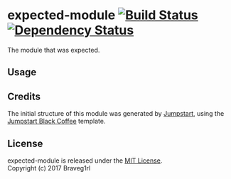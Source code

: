 # expected-module [![Build Status](https://travis-ci.org/braveg1rl/expected-module.png?branch=master)](https://travis-ci.org/braveg1rl/expected-module) [![Dependency Status](https://david-dm.org/braveg1rl/expected-module.png)](https://david-dm.org/braveg1rl/expected-module)

The module that was expected.

## Usage

## Credits

The initial structure of this module was generated by [Jumpstart](https://github.com/braveg1rl/jumpstart), using the [Jumpstart Black Coffee](https://github.com/braveg1rl/jumpstart-black-coffee) template.

## License

expected-module is released under the [MIT License](http://opensource.org/licenses/MIT).  
Copyright (c) 2017 Braveg1rl  